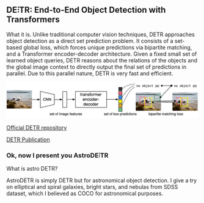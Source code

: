 ## DE⫶TR: End-to-End Object Detection with Transformers

What it is. Unlike traditional computer vision techniques, DETR approaches object detection as a direct set prediction problem. It consists of a set-based global loss, which forces unique predictions via bipartite matching, and a Transformer encoder-decoder architecture. Given a fixed small set of learned object queries, DETR reasons about the relations of the objects and the global image context to directly output the final set of predictions in parallel. Due to this parallel nature, DETR is very fast and efficient.

![detr](https://github.com/facebookresearch/detr/raw/master/.github/DETR.png)

[Official DETR repository](https://github.com/facebookresearch/detr)

[DETR Publication](https://research.fb.com/publications/end-to-end-object-detection-with-transformers/)

### Ok, now I present you AstroDE⫶TR

What is astro DETR? 

AstroDETR is simply DETR but for astronomical object detection. I give a try on elliptical and spiral galaxies, bright stars, and nebulas from SDSS dataset, which I believed as COCO for astronomical purposes. 


